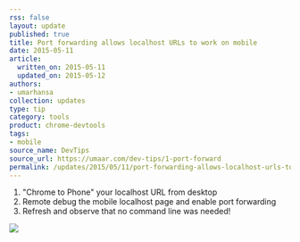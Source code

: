```yaml
---
rss: false
layout: update
published: true
title: Port forwarding allows localhost URLs to work on mobile
date: 2015-05-11
article:
  written_on: 2015-05-11
  updated_on: 2015-05-12
authors:
- umarhansa
collection: updates
type: tip
category: tools
product: chrome-devtools
tags:
- mobile
source_name: DevTips
source_url: https://umaar.com/dev-tips/1-port-forward
permalink: /updates/2015/05/11/port-forwarding-allows-localhost-urls-to-work-on-mobile
---
```

<ol>
<li>"Chrome to Phone" your localhost URL from desktop</li>
<li>Remote debug the mobile localhost page and enable port forwarding</li>
<li>Refresh and observe that no command line was needed!</li>
</ol>
<img src="/web/updates/images/2015-05-11-devtools-port-forwarding-allows-localhost-urls-to-work-on-mobile/port-forward.gif">
